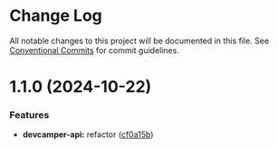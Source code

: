 # Change Log

All notable changes to this project will be documented in this file.
See [Conventional Commits](https://conventionalcommits.org) for commit guidelines.

# 1.1.0 (2024-10-22)

### Features

-   **devcamper-api:** refactor ([cf0a15b](https://github.com/paulAlexSerban/wbk--mern-playground/commit/cf0a15b8b40b110c97a3c057e3bfe041e194b65f))
